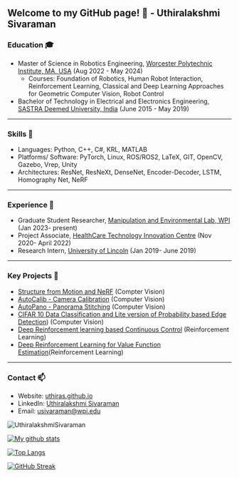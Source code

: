 

<!--
**UthiraS/UthiraS** is a ✨ _special_ ✨ repository because its `README.md` (this file) appears on your GitHub profile.

Here are some ideas to get you started:

- 🔭 I’m currently working on ...
- 🌱 I’m currently learning ...
- 👯 I’m looking to collaborate on ...
- 🤔 I’m looking for help with ...
- 💬 Ask me about ...
- 📫 How to reach me: ...
- 😄 Pronouns: ...
- ⚡ Fun fact: ...
-->

## Welcome to my GitHub page! 👋 - Uthiralakshmi Sivaraman


### Education 🎓
- Master of Science in Robotics Engineering, [Worcester Polytechnic Institute, MA, USA](https://www.wpi.edu/) (Aug 2022 - May 2024)
  - Courses: Foundation of Robotics, Human Robot Interaction, Reinforcement Learning, Classical and Deep Learning Approaches for Geometric Computer Vision, Robot Control
- Bachelor of Technology in Electrical and Electronics Engineering, [SASTRA Deemed University, India](https://www.sastra.edu/) (June 2015 - May 2019)
___
### Skills 🔧
- Languages: Python, C++, C#, KRL, MATLAB
- Platforms/ Software: PyTorch, Linux, ROS/ROS2, LaTeX, GIT, OpenCV, Gazebo, Vrep, Unity
- Architectures: ResNet, ResNeXt, DenseNet, Encoder-Decoder, LSTM, Homography Net, NeRF
___
### Experience 🧰
- Graduate Student Researcher, [Manipulation and Environmental Lab, WPI](https://www.wpi.edu/) (Jan 2023- present)
- Project Associate, [HealthCare Technology Innovation Centre](https://www.iitm.ac.in/info/iit-madras-incubation-cell) (Nov 2020- April 2022)
- Research Intern, [University of Lincoln](https://www.lincoln.ac.uk/home/) (Jan 2019- June 2019)
___
### Key Projects 🔭


- [Structure from Motion and NeRF](https://github.com/UthiraS/SFM_NERF) (Compter Vision)
- [AutoCalib - Camera Calibration](https://github.com/UthiraS/RBE549_AutoCalib) (Computer Vision)
- [AutoPano - Panorama Stitching](https://github.com/UthiraS/RBE549_AutoPano) (Computer Vision)
- [CIFAR 10 Data Classification and Lite version of Probability based Edge Detection](https://github.com/UthiraS/RBE549_Alohomora)) (Computer Vision)
- [Deep Reinforcement learning based Continuous Control](https://github.com/UthiralakshmiSivaraman/Deep-Reinforcement-learning-based-Continuous-Control) (Reinforcement Learning)
- [Deep Reinforcement Learning for Value Function Estimation](https://github.com/UthiraS/CS595-DQN_ATARI)(Reinforcement Learning)

___
### Contact 📫
- Website: [uthiras.github.io](https://uthiras.github.io/)
- LinkedIn: [Uthiralakshmi Sivaraman](https://www.linkedin.com/in/uthiralakshmi-sivaraman/)
- Email: [usivaraman@wpi.edu](mailto:usivaraman@wpi.edu)

<p align="left"> <img src="https://komarev.com/ghpvc/?username=UthiraS&label=Profile%20views&color=0e75b6&style=flat" alt="UthiralakshmiSivaraman" /> </p>

[![My github stats](https://github-readme-stats.vercel.app/api?username=UthiraS&show_icons=true&theme=tokyonight)](https://github.com/anuraghazra/github-readme-stats) 

<!--
**UthiralakshmiSivaraman/UthiralakshmiSivaraman** is a Robotics graduate student at Worcester Polytechnic Institute, MA, USA. I am skilled in Python, C++, C#, KRL, and MATLAB, and proficient with PyTorch, Linux, ROS/ROS2, LaTeX, GIT, OpenCV, Gazebo, Vrep, Unity. I also have experience with various deep learning architectures such as ResNet, ResNeXt, DenseNet, Encoder-Decoder, LSTM, Homography Net, and NeRF. 

<a href="https://www.linkedin.com/in/uthiralakshmi-sivaraman/" target="blank"><img align="center" src="https://raw.githubusercontent.com/devicons/devicon/master/icons/linkedin/linkedin-original.svg" alt="Uthiralakshmi" height="30" width="40" /></a>
-->


[![Top Langs](https://github-readme-stats.vercel.app/api/top-langs/?username=UthiraS)](https://github.com/anuraghazra/github-readme-stats)


[![GitHub Streak](http://github-readme-streak-stats.herokuapp.com?user=UthiraS)](https://git.io/streak-stats)
